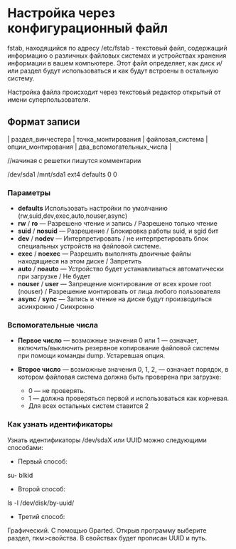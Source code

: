 # Настройка через конфигурационный файл

fstab, находящийся по адресу /etc/fstab - текстовый файл, содержащий информацию о различных файловых системах и устройствах хранения информации в вашем компьютере. Этот файл определяет, как диск и/или раздел будут использоваться и как будут встроены в остальную систему.

Настройка файла происходит через текстовый редактор открытый от имени суперпользователя.

## Формат записи

 | раздел_винчестера | точка_монтирования | файловая_система | опции_монтирования | два_вспомогательных_числа |
 
 //начиная с решетки пишутся комментарии
 
 /dev/sda1         /mnt/sda1          ext4               defaults           0 0 

### Параметры

- **defaults** Использовать настройки по умолчанию (rw,suid,dev,exec,auto,nouser,async)
- **rw** / **ro** — Разрешено чтение и запись / Разрешено только чтение
- **suid** / **nosuid** — Разрешение / Блокировка работы suid, и sgid бит
- **dev** / **nodev** — Интерпретировать / не интерпретировать блок специальных устройств на файловой системе.
- **exec** / **noexec** — Разрешить выполнять двоичные файлы находящиеся на этом диске / Запретить
- **auto** / **noauto** — Устройство будет устанавливаться автоматически при загрузке / Не будет
- **nouser** / **user** — Запрещение монтирование от всех кроме root (nouser) / Разрешение монтировать от лица любого пользователя
- **async** / **sync** — Запись и чтение на диске будут производиться асинхронно / Синхронно

### Вспомогательные числа

- **Первое число** — возможные значения 0 или 1 — означает, включить/выключить резервное копирование файловой системы при помощи команды dump. Устаревшая опция.

- **Второе число** — возможные значения 0, 1, 2, — означает порядок, в котором файловая система должна быть проверена при загрузке:
    - 0 — не проверять.
    - 1 — должна проверяться первой и использоваться как корневая.
    - Для всех остальных систем ставится 2
### Как узнать идентификаторы

Узнать идентификаторы /dev/sdaX или UUID можно следующими способами:

- Первый способ:

su-
blkid

- Второй способ:

ls -l /dev/disk/by-uuid/

- Третий способ:

Графический. С помощью Gparted. Открыв программу выберите раздел, пкм>свойства. В свойствах будет прописан UUID и путь.